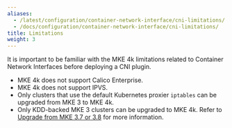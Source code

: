 ```yaml
---
aliases:
  - /latest/configuration/container-network-interface/cni-limitations/
  - /docs/configuration/container-network-interface/cni-limitations/
title: Limitations
weight: 3
---
```


It is important to be familiar with the MKE 4k limitations related to Container
Network Interfaces before deploying a CNI plugin.

- MKE 4k does not support Calico Enterprise.
- MKE 4k does not support IPVS.
- Only clusters that use the default Kubernetes proxier `iptables` can be
  upgraded from MKE 3 to MKE 4k.
- Only KDD-backed MKE 3 clusters can be upgraded to MKE 4k. Refer to [Upgrade
  from MKE 3.7 or 3.8](../../../upgrade-from-mke-3x) for more information.